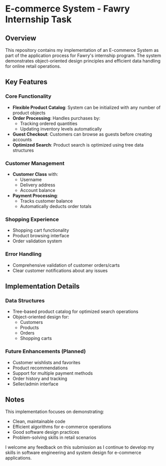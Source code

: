 # E-commerce System - Fawry Internship Task

## Overview
This repository contains my implementation of an E-commerce System as part of the application process for Fawry's internship program. The system demonstrates object-oriented design principles and efficient data handling for online retail operations.

## Key Features

### Core Functionality
- **Flexible Product Catalog**: System can be initialized with any number of product objects
- **Order Processing**: Handles purchases by:
  - Tracking ordered quantities
  - Updating inventory levels automatically
- **Guest Checkout**: Customers can browse as guests before creating accounts
- **Optimized Search**: Product search is optimized using tree data structures

### Customer Management
- **Customer Class** with:
  - Username
  - Delivery address
  - Account balance
- **Payment Processing**:
  - Tracks customer balance
  - Automatically deducts order totals

### Shopping Experience
- Shopping cart functionality
- Product browsing interface
- Order validation system

### Error Handling
- Comprehensive validation of customer orders/carts
- Clear customer notifications about any issues

## Implementation Details

### Data Structures
- Tree-based product catalog for optimized search operations
- Object-oriented design for:
  - Customers
  - Products
  - Orders
  - Shopping carts

### Future Enhancements (Planned)
- Customer wishlists and favorites
- Product recommendations
- Support for multiple payment methods
- Order history and tracking
- Seller/admin interface

## Notes
This implementation focuses on demonstrating:
- Clean, maintainable code
- Efficient algorithms for e-commerce operations
- Good software design practices
- Problem-solving skills in retail scenarios

I welcome any feedback on this submission as I continue to develop my skills in software engineering and system design for e-commerce applications.
